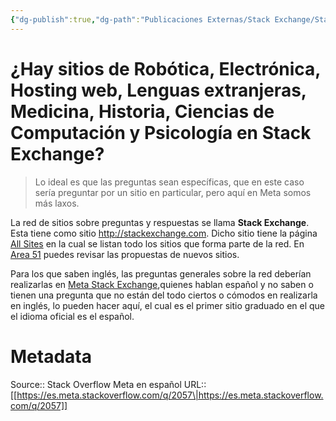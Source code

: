 ```yaml
---
{"dg-publish":true,"dg-path":"Publicaciones Externas/Stack Exchange/Stack Overflow en español/Stack Overflow en español Meta/es.meta.stackoverflow.com-2057.md","permalink":"/publicaciones-externas/stack-exchange/stack-overflow-en-espanol/stack-overflow-en-espanol-meta/es-meta-stackoverflow-com-2057/","title":"¿Hay sitios de Robótica, Electrónica, Hosting web, Lenguas extranjeras, Medicina, Historia, Ciencias de Computación y Psicología en Stack Exchange?","hide":true,"noteIcon":"\"0\"","created":"2024-04-03T12:49:10.680-06:00","updated":"2024-04-05T16:44:01.268-06:00"}
---
```


# ¿Hay sitios de Robótica, Electrónica, Hosting web, Lenguas extranjeras, Medicina, Historia, Ciencias de Computación y Psicología en Stack Exchange?

>Lo ideal es que las preguntas sean específicas, que en este caso sería preguntar por un sitio en particular, pero aquí en Meta somos más laxos.

La red de sitios sobre preguntas y respuestas se llama **Stack Exchange**. Esta tiene como sitio http://stackexchange.com. Dicho sitio tiene la página [All Sites][1] en la cual se listan todo los sitios que forma parte de la red. En [Area 51][2] puedes revisar las propuestas de nuevos sitios.

Para los que saben inglés, las preguntas generales sobre la red deberían realizarlas en [Meta Stack Exchange][3],quienes hablan español y no saben o tienen una pregunta que no están del todo ciertos o cómodos en realizarla en inglés, lo pueden hacer aquí, el cual es el primer sitio graduado en el que el idioma oficial es el español.




  [1]: https://stackexchange.com/sites
  [2]: http://area51.stackexchange.com/
  [3]: http://meta.stackexchange.com

# Metadata
Source:: Stack Overflow Meta en español
URL:: [[https://es.meta.stackoverflow.com/q/2057\|https://es.meta.stackoverflow.com/q/2057]]

